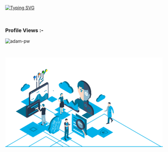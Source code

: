 [![Typing SVG](https://readme-typing-svg.herokuapp.com?size=22&color=32A9FF&center=true&vCenter=true&width=404&lines=Hi+%F0%9F%91%8B%2C+I'm+Heba+Abdelhakam+)](https://git.io/typing-svg)

<br>

<p align="right"> <h3>Profile Views :-</h3> <img src="https://komarev.com/ghpvc/?username=adam-pw&label=Profile%20views&color=0e75b6&style=flat"
    alt="adam-pw" /> 
  </p>

<br>

<p><img align="center" src="https://github.com/heba-Abdelhakam/heba-Abdelhakam/blob/main/Img/AI%20and%20Deep%20Learning.gif" alt="adam-pw" /></p>

<!--
**heba-Abdelhakam/heba-Abdelhakam** is a ✨ _special_ ✨ repository because its `README.md` (this file) appears on your GitHub profile.

Here are some ideas to get you started:

- 🔭 I’m currently working on ...
- 🌱 I’m currently learning ...
- 👯 I’m looking to collaborate on ...
- 🤔 I’m looking for help with ...
- 💬 Ask me about ...
- 📫 How to reach me: ...
- 😄 Pronouns: ...
- ⚡ Fun fact: ...
-->
